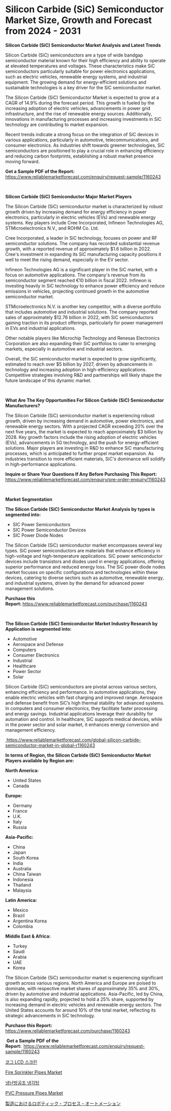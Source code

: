 <p><h1>Silicon Carbide (SiC) Semiconductor Market Size, Growth and Forecast from 2024 - 2031</h1></p><p><strong>Silicon Carbide (SiC) Semiconductor Market Analysis and Latest Trends</strong></p>
<p><p>Silicon Carbide (SiC) semiconductors are a type of wide bandgap semiconductor material known for their high efficiency and ability to operate at elevated temperatures and voltages. These characteristics make SiC semiconductors particularly suitable for power electronics applications, such as electric vehicles, renewable energy systems, and industrial equipment. The growing demand for energy-efficient solutions and sustainable technologies is a key driver for the SiC semiconductor market.</p><p>The Silicon Carbide (SiC) Semiconductor Market is expected to grow at a CAGR of 14.9% during the forecast period. This growth is fueled by the increasing adoption of electric vehicles, advancements in power grid infrastructure, and the rise of renewable energy sources. Additionally, innovations in manufacturing processes and increasing investments in SiC technology are contributing to market expansion. </p><p>Recent trends indicate a strong focus on the integration of SiC devices in various applications, particularly in automotive, telecommunications, and consumer electronics. As industries shift towards greener technologies, SiC semiconductors are positioned to play a crucial role in enhancing efficiency and reducing carbon footprints, establishing a robust market presence moving forward.</p></p>
<p><strong>Get a Sample PDF of the Report:&nbsp;</strong> <a href="https://www.reliablemarketforecast.com/enquiry/request-sample/1160243">https://www.reliablemarketforecast.com/enquiry/request-sample/1160243</a></p>
<p>&nbsp;</p>
<p><strong>Silicon Carbide (SiC) Semiconductor Major Market Players</strong></p>
<p><p>The Silicon Carbide (SiC) semiconductor market is characterized by robust growth driven by increasing demand for energy efficiency in power electronics, particularly in electric vehicles (EVs) and renewable energy systems. Key players include Cree Incorporated, Infineon Technologies AG, STMicroelectronics N.V., and ROHM Co. Ltd.</p><p>Cree Incorporated, a leader in SiC technology, focuses on power and RF semiconductor solutions. The company has recorded substantial revenue growth, with a reported revenue of approximately $1.6 billion in 2022. Cree's investment in expanding its SiC manufacturing capacity positions it well to meet the rising demand, especially in the EV sector.</p><p>Infineon Technologies AG is a significant player in the SiC market, with a focus on automotive applications. The company's revenue from its semiconductor segment reached €10 billion in fiscal 2022. Infineon is investing heavily in SiC technology to enhance power efficiency and reduce emissions in vehicles, projecting continued growth in the automotive semiconductor market.</p><p>STMicroelectronics N.V. is another key competitor, with a diverse portfolio that includes automotive and industrial solutions. The company reported sales of approximately $12.76 billion in 2022, with SiC semiconductors gaining traction in its product offerings, particularly for power management in EVs and industrial applications.</p><p>Other notable players like Microchip Technology and Renesas Electronics Corporation are also expanding their SiC portfolios to cater to emerging markets, especially in automotive and industrial sectors.</p><p>Overall, the SiC semiconductor market is expected to grow significantly, estimated to reach over $5 billion by 2027, driven by advancements in technology and increasing adoption in high-efficiency applications. Competitive strategies involving R&D and partnerships will likely shape the future landscape of this dynamic market.</p></p>
<p>&nbsp;</p>
<p><strong>What Are The Key Opportunities For Silicon Carbide (SiC) Semiconductor Manufacturers?</strong></p>
<p><p>The Silicon Carbide (SiC) semiconductor market is experiencing robust growth, driven by increasing demand in automotive, power electronics, and renewable energy sectors. With a projected CAGR exceeding 20% over the next five years, the market is expected to reach approximately $3 billion by 2028. Key growth factors include the rising adoption of electric vehicles (EVs), advancements in 5G technology, and the push for energy-efficient solutions. Major players are investing in R&D to enhance SiC manufacturing processes, which is anticipated to further propel market expansion. As industries transition to more efficient materials, SiC's dominance will solidify in high-performance applications.</p></p>
<p><strong>Inquire or Share Your Questions If Any Before Purchasing This Report:</strong> <a href="https://www.reliablemarketforecast.com/enquiry/pre-order-enquiry/1160243">https://www.reliablemarketforecast.com/enquiry/pre-order-enquiry/1160243</a></p>
<p>&nbsp;</p>
<p><strong>Market Segmentation</strong></p>
<p><strong>The Silicon Carbide (SiC) Semiconductor Market Analysis by types is segmented into:</strong></p>
<p><ul><li>SIC Power Semiconductors</li><li>SIC Power Semiconductor Devices</li><li>SIC Power Diode Nodes</li></ul></p>
<p><p>The Silicon Carbide (SiC) semiconductor market encompasses several key types. SiC power semiconductors are materials that enhance efficiency in high-voltage and high-temperature applications. SiC power semiconductor devices include transistors and diodes used in energy applications, offering superior performance and reduced energy loss. The SiC power diode nodes market focuses on specific configurations and technologies within these devices, catering to diverse sectors such as automotive, renewable energy, and industrial systems, driven by the demand for advanced power management solutions.</p></p>
<p><strong>Purchase this Report:&nbsp;</strong><a href="https://www.reliablemarketforecast.com/purchase/1160243">https://www.reliablemarketforecast.com/purchase/1160243</a></p>
<p>&nbsp;</p>
<p><strong>The Silicon Carbide (SiC) Semiconductor Market Industry Research by Application is segmented into:</strong></p>
<p><ul><li>Automotive</li><li>Aerospace and Defense</li><li>Computers</li><li>Consumer Electronics</li><li>Industrial</li><li>Healthcare</li><li>Power Sector</li><li>Solar</li></ul></p>
<p><p>Silicon Carbide (SiC) semiconductors are pivotal across various sectors, enhancing efficiency and performance. In automotive applications, they enable electric vehicles with fast charging and improved range. Aerospace and defense benefit from SiC’s high thermal stability for advanced systems. In computers and consumer electronics, they facilitate faster processing and energy savings. Industrial applications leverage their durability for automation and control. In healthcare, SiC supports medical devices, while in the power sector and solar market, it enhances energy conversion and management efficiency.</p></p>
<p><a href="https://www.reliablemarketforecast.com/global-silicon-carbide-semiconductor-market-in-global-r1160243">&nbsp;https://www.reliablemarketforecast.com/global-silicon-carbide-semiconductor-market-in-global-r1160243</a></p>
<p><strong>In terms of Region, the Silicon Carbide (SiC) Semiconductor Market Players available by Region are:</strong></p>
<p>
    <p> <strong> North America: </strong>
        <ul>
            <li>United States</li>
            <li>Canada</li>
        </ul>
        </p> 
    <p> <strong> Europe: </strong>
        <ul>
            <li>Germany</li>
            <li>France</li>
            <li>U.K.</li>
            <li>Italy</li>
            <li>Russia</li>
        </ul>
        </p> 
    <p> <strong> Asia-Pacific: </strong>
        <ul>
            <li>China</li>
            <li>Japan</li>
            <li>South Korea</li>
            <li>India</li>
            <li>Australia</li>
            <li>China Taiwan</li>
            <li>Indonesia</li>
            <li>Thailand</li>
            <li>Malaysia</li>
        </ul>
        </p> 
    <p> <strong> Latin America: </strong>
        <ul>
            <li>Mexico</li>
            <li>Brazil</li>
            <li>Argentina Korea</li>
            <li>Colombia</li>
        </ul>
        </p> 
    <p> <strong> Middle East & Africa: </strong>
        <ul>
            <li>Turkey</li>
            <li>Saudi</li>
            <li>Arabia</li>
            <li>UAE</li>
            <li>Korea</li>
        </ul>
    </p>
    </p>
<p><p>The Silicon Carbide (SiC) semiconductor market is experiencing significant growth across various regions. North America and Europe are poised to dominate, with respective market shares of approximately 35% and 30%, driven by automotive and industrial applications. Asia-Pacific, led by China, is also expanding rapidly, projected to hold a 25% share, supported by increasing demand in electric vehicles and renewable energy sectors. The United States accounts for around 10% of the total market, reflecting its strategic advancements in SiC technology.</p></p>
<p><strong>Purchase this Report: </strong><a href="https://www.reliablemarketforecast.com/purchase/1160243">https://www.reliablemarketforecast.com/purchase/1160243</a></p>
<p>&nbsp;<strong>Get a Sample PDF of the Report:&nbsp;&nbsp;</strong><a href="https://www.reliablemarketforecast.com/enquiry/request-sample/1160243">https://www.reliablemarketforecast.com/enquiry/request-sample/1160243</a></p>
<p><strong></strong></p>
<p><p><a href="https://medium.com/@anil.parihar/cog-lcd-%EC%8A%A4%ED%81%AC%EB%A6%B0-%EC%8B%9C%EC%9E%A5-%EB%8F%99%ED%96%A5-%EB%B0%8F-%EC%8B%9C%EC%9E%A5-%EC%84%B1%EC%9E%A5-%EC%A0%84%EB%A7%9D-2024-2031-82e6753ae140">코그 LCD 스크린</a></p><p><a href="https://www.linkedin.com/pulse/fire-sprinkler-pipes-market-research-report-includes-analysis-size-fyiic?trackingId=FYy1DlaeQDuIuyo7x6J3Bw%3D%3D">Fire Sprinkler Pipes Market</a></p><p><a href="https://medium.com/@anil.parihar/%EA%B8%80%EB%A1%9C%EB%B2%8C-hvac-%EB%83%89%EA%B0%81%ED%83%91-%EC%8B%9C%EC%9E%A5-%EB%B2%94%EC%9C%84%EC%97%90-%EB%8C%80%ED%95%9C-%EC%8B%AC%EC%B8%B5-%EB%B6%84%EC%84%9D-%EB%B0%8F-2024%EB%85%84%EB%B6%80%ED%84%B0-2031%EB%85%84%EA%B9%8C%EC%A7%80%EC%9D%98-7-1-cagr-%EA%B8%89%EC%84%B1%EC%9E%A5-%EC%98%88%EC%B8%A1-ec352d941194">냉난방공조 냉각탑</a></p><p><a href="https://www.linkedin.com/pulse/emerging-pvc-pressure-pipes-market-opportunities-analysis-investors-fnrsc?trackingId=Fk%2FkGHGUTXemNwRrIVS9Mg%3D%3D">PVC Pressure Pipes Market</a></p><p><a href="https://medium.com/@rick7624852024/robotic-process-automation-in-manufacturing-8fb979140b03">製造におけるロボティック・プロセス・オートメーション</a></p></p>